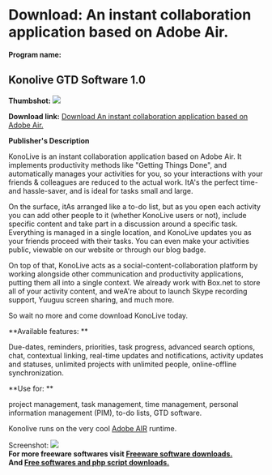 # Download: An instant collaboration application based on Adobe Air.

**Program name:**

## Konolive GTD Software 1.0

  
**Thumbshot:** ![](http://www.freewarefiles.com/screenshot/konolive_md.jpg)   
  
**Download link:** [Download An instant collaboration application based on Adobe Air.](http://freesoftwares.boysofts.com/Konolive-GTD-Software_program_47494.html)  
  


**Publisher's Description**  
  


KonoLive is an instant collaboration application based on Adobe Air. It implements productivity methods like "Getting Things Done", and automatically manages your activities for you, so your interactions with your friends & colleagues are reduced to the actual work. ItA's the perfect time- and hassle-saver, and is ideal for tasks small and large. 

On the surface, itAs arranged like a to-do list, but as you open each activity you can add other people to it (whether KonoLive users or not), include specific content and take part in a discussion around a specific task. Everything is managed in a single location, and KonoLive updates you as your friends proceed with their tasks. You can even make your activities public, viewable on our website or through our blog badge.

On top of that, KonoLive acts as a social-content-collaboration platform by working alongside other communication and productivity applications, putting them all into a single context. We already work with Box.net to store all of your activity content, and weA're about to launch Skype recording support, Yuuguu screen sharing, and much more.

So wait no more and come download KonoLive today.

**Available features: **

Due-dates, reminders, priorities, task progress, advanced search options, chat, contextual linking, real-time updates and notifications, activity updates and statuses, unlimited projects with unlimited people, online-offline synchronization.

**Use for: **

project management, task management, time management, personal information management (PIM), to-do lists, GTD software.

Konolive runs on the very cool [Adobe AIR](http://www.freewarefiles.com/Adobe-AIR_program_42448.html) runtime.

  
  
Screenshot: ![](http://www.freewarefiles.com/screenshot/konolive.jpg)   
**For more freeware softwares visit [Freeware software downloads.](http://freesoftwares.boysofts.com/)**   
**And [Free softwares and php script downloads.](http://www.boysofts.com/)**

